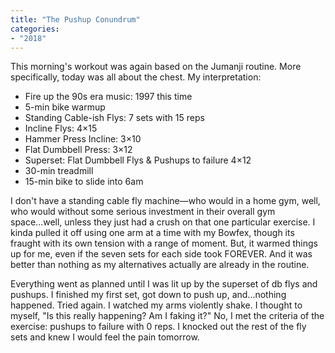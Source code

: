 ```yaml
---
title: "The Pushup Conundrum"
categories:
- "2018"
---
```


This morning's workout was again based on the Jumanji routine. More specifically, today was all about the chest. My interpretation:

* Fire up the 90s era music: 1997 this time
* 5-min bike warmup
* Standing Cable-ish Flys: 7 sets with 15 reps
* Incline Flys: 4×15
* Hammer Press Incline: 3×10
* Flat Dumbbell Press: 3×12
* Superset: Flat Dumbbell Flys & Pushups to failure 4×12
* 30-min treadmill
* 15-min bike to slide into 6am

I don't have a standing cable fly machine—who would in a home gym, well, who would without some serious investment in their overall gym space...well, unless they just had a crush on that one particular exercise. I kinda pulled it off using one arm at a time with my Bowfex, though its fraught with its own tension with a range of moment. But, it warmed things up for me, even if the seven sets for each side took FOREVER. And it was better than nothing as my alternatives actually are already in the routine.

Everything went as planned until I was lit up by the superset of db flys and pushups. I finished my first set, got down to push up, and...nothing happened. Tried again. I watched my arms violently shake. I thought to myself, "Is this really happening? Am I faking it?" No, I met the criteria of the exercise: pushups to failure with 0 reps. I knocked out the rest of the fly sets and knew I would feel the pain tomorrow.